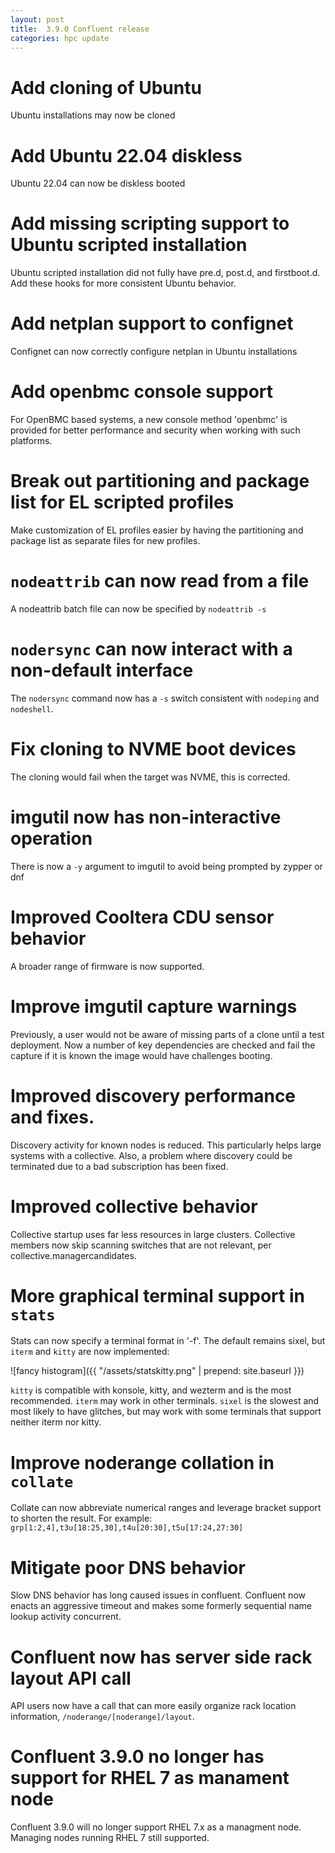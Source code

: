 ```yaml
---
layout: post
title:  3.9.0 Confluent release
categories: hpc update
---
```


# Add cloning of Ubuntu

Ubuntu installations may now be cloned

# Add Ubuntu 22.04 diskless

Ubuntu 22.04 can now be diskless booted

# Add missing scripting support to Ubuntu scripted installation

Ubuntu scripted installation did not fully have pre.d, post.d, and firstboot.d.  Add
these hooks for more consistent Ubuntu behavior.

# Add netplan support to confignet

Confignet can now correctly configure netplan in Ubuntu installations

# Add openbmc console support

For OpenBMC based systems, a new console method 'openbmc' is provided
for better performance and security when working with such platforms.

# Break out partitioning and package list for EL scripted profiles

Make customization of EL profiles easier by having the partitioning and
package list as separate files for new profiles.

# `nodeattrib` can now read from a file

A nodeattrib batch file can now be specified by `nodeattrib -s`

# `nodersync` can now interact with a non-default interface

The `nodersync` command now has a `-s` switch consistent with `nodeping` and `nodeshell`.

# Fix cloning to NVME boot devices

The cloning would fail when the target was NVME, this is corrected.

# imgutil now has non-interactive operation

There is now a `-y` argument to imgutil to avoid being prompted by zypper or dnf

# Improved Cooltera CDU sensor behavior

A broader range of firmware is now supported.

# Improve imgutil capture warnings

Previously, a user would not be aware of missing parts of a clone until a test deployment.
Now a number of key dependencies are checked and fail the capture if it is known the image
would have challenges booting.

# Improved discovery performance and fixes.

Discovery activity for known nodes is reduced.  This particularly helps large systems with a collective.
Also, a problem where discovery could be terminated due to a bad subscription has been fixed.

# Improved collective behavior

Collective startup uses far less resources in large clusters.  Collective members now skip scanning switches that are
not relevant, per collective.managercandidates.  

# More graphical terminal support in `stats`

Stats can now specify a terminal format in '-f'.  The default remains sixel, but `iterm` and `kitty` are now implemented:

![fancy histogram]({{ "/assets/statskitty.png" | prepend: site.baseurl }})

`kitty` is compatible with konsole, kitty, and wezterm and is the most recommended.  `iterm` may work in other terminals.
`sixel` is the slowest and most likely to have glitches, but may work with some terminals that support neither iterm nor kitty.

# Improve noderange collation in `collate`

Collate can now abbreviate numerical ranges and leverage bracket support to shorten the result.  For example:
`grp[1:2,4],t3u[18:25,30],t4u[20:30],t5u[17:24,27:30]`

# Mitigate poor DNS behavior

Slow DNS behavior has long caused issues in confluent. Confluent now enacts an aggressive timeout and makes some formerly
sequential name lookup activity concurrent.

# Confluent now has server side rack layout API call

API users now have a call that can more easily organize rack location information, `/noderange/[noderange]/layout`.

# Confluent 3.9.0 no longer has support for RHEL 7 as manament node

Confluent 3.9.0 will no longer support RHEL 7.x as a managment node. Managing nodes running RHEL 7 still supported. 
